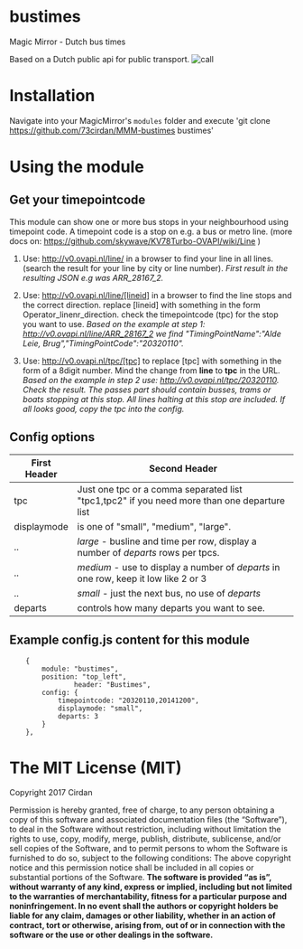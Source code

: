 # bustimes
Magic Mirror - Dutch bus times 

Based on a Dutch public api for public transport.
![call](https://github.com/73cirdan/MMM-bustimes/screenshot.png)
# Installation
Navigate into your MagicMirror's `modules` folder and execute
 'git clone https://github.com/73cirdan/MMM-bustimes bustimes'
# Using the module
## Get your timepointcode
This module can show one or more bus stops in your neighbourhood using timepoint code.
A timepoint code is a stop on e.g. a bus or metro line.
(more docs on: https://github.com/skywave/KV78Turbo-OVAPI/wiki/Line )

1. Use:
  http://v0.ovapi.nl/line/ 
  in a browser to find your line in all lines.
  (search the result for your line by city or line number).
  *First result in the resulting JSON e.g was ARR_28167_2.*

1. Use:
  http://v0.ovapi.nl/line/[lineid]
  in a browser to find the line stops and the correct direction.
  replace [lineid] with something in the form Operator_linenr_direction.
  check the timepointcode (tpc) for the stop you want to use.
  *Based on the example at step 1: http://v0.ovapi.nl/line/ARR_28167_2
  we find "TimingPointName":"Alde Leie, Brug","TimingPointCode":"20320110".*

1. Use:
  http://v0.ovapi.nl/tpc/[tpc]
  to replace [tpc] with something in the form of a 8digit number.
  Mind the change from **line** to **tpc** in the URL.
  *Based on the example in step 2 use: http://v0.ovapi.nl/tpc/20320110.*
  *Check the result. The passes part should contain busses, trams or boats stopping at this stop. All lines halting at this stop are included. If all looks good, copy the tpc into the config.*  

## Config options

First Header | Second Header
------------ | ------------- 
tpc | Just one tpc or a comma separated list "tpc1,tpc2" if you need more than one departure list
displaymode | is one of "small", "medium", "large".
.. | *large* - busline and time per row, display a number of *departs* rows per tpcs.
.. | *medium* - use <departs> to display a number of *departs* in one row, keep it low like 2 or 3
.. | *small* - just the next bus, no use of *departs*
departs | controls how many departs you want to see.

## Example config.js content for this module
		{
			module: "bustimes",
			position: "top_left",
                	header: "Bustimes",
			config: {
				timepointcode: "20320110,20141200",
				displaymode: "small",
				departs: 3 
			}
		},

The MIT License (MIT) 
===================== 
Copyright 2017 Cirdan

Permission is hereby granted, free of charge, to any person obtaining a copy of this software and associated documentation files (the “Software”), to deal in the Software without restriction, including without limitation the rights to use, copy, modify, merge, publish, distribute, sublicense, and/or sell copies of the Software, and to permit persons to whom the Software is furnished to do so, subject to the following conditions: The above copyright notice and this permission notice shall be included in all copies or substantial portions of the Software. **The software is provided “as is”, without warranty of any kind, express or implied, including but not limited to the warranties of merchantability, fitness for a particular purpose and noninfringement. In no event shall the authors or copyright holders be liable for any claim, damages or other liability, whether in an action of contract, tort or otherwise, arising from, out of or in connection with the software or the use or other dealings in the software.** 

